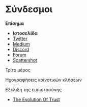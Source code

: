 # Σύνδεσμοι

**Επίσημα**

* **Ιστοσελίδα**
* ​[Twitter](https://twitter.com/OlympusDAO)​
* ​[Medium](https://olympusdao.medium.com)​
* ​[Discord](https://discord.com/invite/olympusdao)​
* ​[Forum](https://forum.olympusdao.finance)​
* ​[Scattershot](https://scattershot.page/#/olympusdao.eth)​

Τρίτο μέρος

Ηχογραφήσεις κοινοτικών κλήσεων&#x20;

Εξέλιξη της εμπιστοσύνης​

* ​[The Evolution Of Trust](https://ncase.me/trust)​
